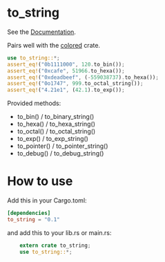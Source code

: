 # to\_string

See the [Documentation](https://docs.rs/to_string).

Pairs well with the [colored](https://github.com/mackwic/colored) crate.

```rust
use to_string::*;
assert_eq!("0b1111000", 120.to_bin());
assert_eq!("0xcafe", 51966.to_hexa());
assert_eq!("0xdeadbeef", (-559038737).to_hexa());
assert_eq!("0o1747", 999.to_octal_string());
assert_eq!("4.21e1", (42.1).to_exp());
```

Provided methods:
- to\_bin() / to\_binary\_string()
- to\_hexa() / to\_hexa\_string()
- to\_octal() / to\_octal\_string()
- to\_exp() / to\_exp\_string()
- to\_pointer() / to\_pointer\_string()
- to\_debug() / to\_debug\_string()

# How to use

Add this in your Cargo.toml:

```toml
[dependencies]
to_string = "0.1"
```
and add this to your lib.rs or main.rs:

```rust
    extern crate to_string;
    use to_string::*;
```


